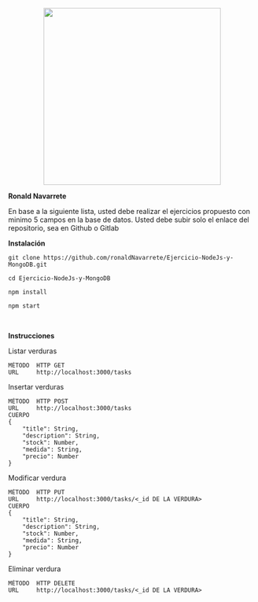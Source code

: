 <p align="center">
  <a href="http://nestjs.com/" target="blank"><img src="https://admisionuniandes.edu.ec/wp-content/uploads/2020/07/logo-azul-uniandes.png" width="360"/></a>
</p>

<p><b>Ronald Navarrete</b></p>
<p>En base a la siguiente lista, usted debe realizar el ejercicios propuesto con minimo 5 campos en la base de datos.
Usted debe subir solo el enlace del repositorio, sea en Github o Gitlab </p>

<p><b>Instalación</b></p>
<p><code>git clone https://github.com/ronaldNavarrete/Ejercicio-NodeJs-y-MongoDB.git</code></p>
<p><code>cd Ejercicio-NodeJs-y-MongoDB</code></p>
<p><code>npm install</code></p>
<p><code>npm start</code></p>

<br>
<p><b>Instrucciones</b></p>

<p>Listar verduras</p>

```plain
MÉTODO  HTTP GET
URL     http://localhost:3000/tasks
```

<p>Insertar verduras</p>

```plain
MÉTODO  HTTP POST
URL     http://localhost:3000/tasks
CUERPO
{
    "title": String,
    "description": String,
    "stock": Number,
    "medida": String,
    "precio": Number
}
```

<p>Modificar verdura</p>

```plain
MÉTODO  HTTP PUT
URL     http://localhost:3000/tasks/<_id DE LA VERDURA>
CUERPO
{
    "title": String,
    "description": String,
    "stock": Number,
    "medida": String,
    "precio": Number
}
```

<p>Eliminar verdura</p>

```plain
MÉTODO  HTTP DELETE
URL     http://localhost:3000/tasks/<_id DE LA VERDURA>
```
